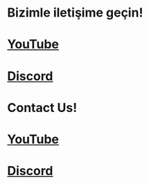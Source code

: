 # Bizimle iletişime geçin!
# [YouTube](https://bit.ly/jsdark)
# [Discord](https://discord.gg/codeshare)



# Contact Us!
# [YouTube](https://bit.ly/jsdark)
# [Discord](https://discord.gg/codeshare)
